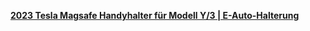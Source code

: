 [**2023 Tesla Magsafe Handyhalter für Modell Y/3 | E-Auto-Halterung**](https://marnana.shop/de-de/products/e-car-mount)
